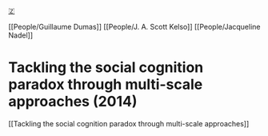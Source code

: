 [🇿](zotero://select/library/items/UVKB3DJQ)

[[People/Guillaume Dumas]] [[People/J. A. Scott Kelso]] [[People/Jacqueline Nadel]] 
# Tackling the social cognition paradox through multi-scale approaches (2014)

[[Tackling the social cognition paradox through multi-scale approaches]]